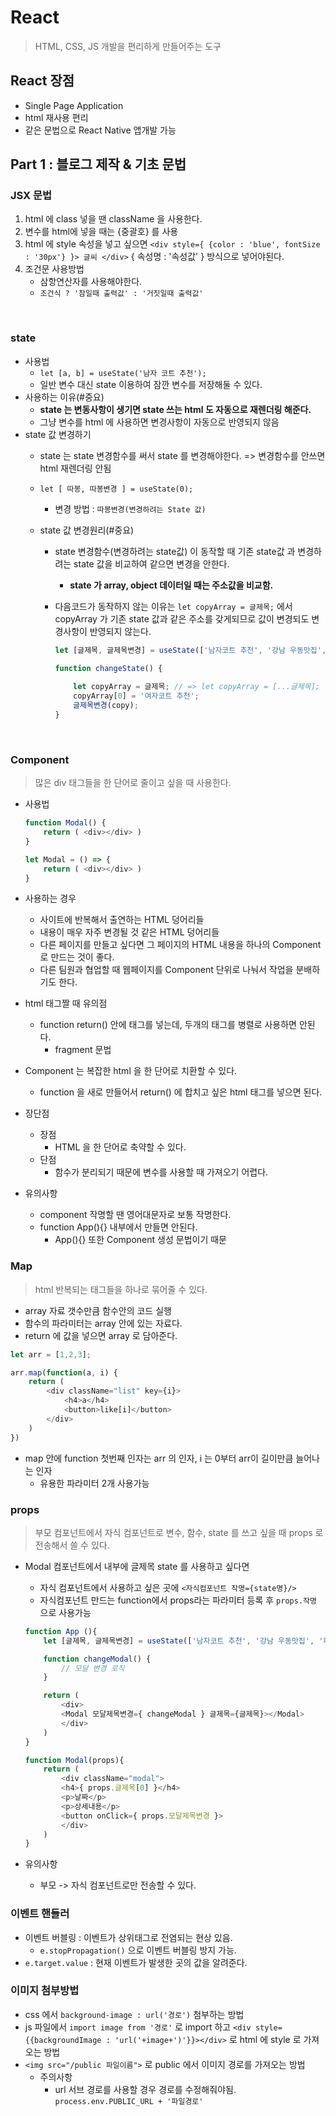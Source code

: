 # React

> HTML, CSS, JS 개발을 편리하게 만들어주는 도구

## React 장점

- Single Page Application
- html 재사용 편리
- 같은 문법으로 React Native 앱개발 가능

## Part 1 : 블로그 제작 & 기초 문법

### JSX 문법

1. html 에 class 넣을 땐 className 을 사용한다.
2. 변수를 html에 넣을 때는 {중괄호} 를 사용
3. html 에 style 속성을 넣고 싶으면 `<div style={ {color : 'blue', fontSize : '30px'} }> 글씨 </div>` { 속성명 : '속성값' } 방식으로 넣어야된다.
4. 조건문 사용방법
    - 삼항연산자를 사용해야한다.
    - `조건식 ? '참일때 출력값' : '거짓일때 출력값'`

<br>

### state
    
- 사용법
    - `let [a, b] = useState('남자 코트 추천');`
    - 일반 변수 대신 state 이용하여 잠깐 변수를 저장해둘 수 있다.
- 사용하는 이유(#중요)
    - **state 는 변동사항이 생기면 state 쓰는 html 도 자동으로 재렌더링 해준다.**
    - 그냥 변수를 html 에 사용하면 변경사항이 자동으로 반영되지 않음
- state 값 변경하기
    - state 는 state 변경함수를 써서 state 를 변경해야한다. => 변경함수를 안쓰면 html 재렌더링 안됨
    - `let [ 따봉, 따봉변경 ] = useState(0);`
        - 변경 방법 : `따봉변경(변경하려는 State 값)`

    - state 값 변경원리(#중요)
        - state 변경함수(변경하려는 state값) 이 동작할 때 기존 state값 과 변경하려는 state 값을 비교하여 같으면 변경을 안한다.
            - **state 가 array, object 데이터일 때는 주소값을 비교함.**

        - 다음코드가 동작하지 않는 이유는 `let copyArray = 글제목;` 에서 copyArray 가 기존 state 값과 같은 주소를 갖게되므로 값이 변경되도 변경사항이 반영되지 않는다.
            ```javascript
            let [글제목, 글제목변경] = useState(['남자코트 추천', '강남 우동맛집', '파이썬독학']);

            function changeState() {
                
                let copyArray = 글제목; // => let copyArray = [...글제목];
                copyArray[0] = '여자코트 추천';
                글제목변경(copy);
            }
            ```
<br>

### Component

> 많은 div 태그들을 한 단어로 줄이고 싶을 때 사용한다.

- 사용법
    ```javascript
    function Modal() {
        return ( <div></div> )
    }

    let Modal = () => {
        return ( <div></div> )
    }
    ```

- 사용하는 경우
    - 사이트에 반복해서 출연하는 HTML 덩어리들
    - 내용이 매우 자주 변경될 것 같은 HTML 덩어리들
    - 다른 페이지를 만들고 싶다면 그 페이지의 HTML 내용을 하나의 Component 로 만드는 것이 좋다.
    - 다른 팀원과 협업할 때 웹페이지를 Component 단위로 나눠서 작업을 분배하기도 한다.

- html 태그짤 때 유의점
    - function return() 안에 태그를 넣는데, 두개의 태그를 병렬로 사용하면 안된다.
        - fragment 문법

- Component 는 복잡한 html 을 한 단어로 치환할 수 있다.
    - function 을 새로 만들어서 return() 에 합치고 싶은 html 태그를 넣으면 된다.

- 장단점
    - 장점
        - HTML 을 한 단어로 축약할 수 있다.
    - 단점
        - 함수가 분리되기 때문에 변수를 사용할 때 가져오기 어렵다.

- 유의사항
    - component 작명할 땐 영어대문자로 보통 작명한다.
    - function App(){} 내부에서 만들면 안된다.
        - App(){} 또한 Component 생성 문법이기 때문

### Map

> html 반복되는 태그들을 하나로 묶어줄 수 있다.

- array 자료 갯수만큼 함수안의 코드 실행
- 함수의 파라미터는 array 안에 있는 자료다.
- return 에 값을 넣으면 array 로 담아준다.

```javascript
let arr = [1,2,3];

arr.map(function(a, i) {
    return (
        <div className="list" key={i}>
            <h4>a</h4>
            <button>like[i]</button>
        </div>
    )
})
```
- map 안에 function 첫번째 인자는 arr 의 인자, i 는 0부터 arr이 길이만큼 늘어나는 인자
    - 유용한 파라미터 2개 사용가능

### props

> 부모 컴포넌트에서 자식 컴포넌트로 변수, 함수, state 를 쓰고 싶을 때 props 로 전송해서 쓸 수 있다.

- Modal 컴포넌트에서 내부에 글제목 state 를 사용하고 싶다면
    - 자식 컴포넌트에서 사용하고 싶은 곳에 `<자식컴포넌트 작명={state명}/>`
    - 자식컴포넌트 만드는 function에서 props라는 파라미터 등록 후 `props.작명` 으로 사용가능

    ```javascript
    function App (){
        let [글제목, 글제목변경] = useState(['남자코트 추천', '강남 우동맛집', '파이썬독학']);

        function changeModal() {
            // 모달 변경 로직
        }

        return (
            <div>
            <Modal 모달제목변경={ changeModal } 글제목={글제목}></Modal>
            </div>
        )
    }

    function Modal(props){
        return (
            <div className="modal">
            <h4>{ props.글제목[0] }</h4>
            <p>날짜</p>
            <p>상세내용</p>
            <button onClick={ props.모달제목변경 }>
            </div>
        )
    }
    ```
- 유의사항
    - 부모 -> 자식 컴포넌트로만 전송할 수 있다.

### 이벤트 핸들러

- 이벤트 버블링 : 이벤트가 상위태그로 전염되는 현상 있음.
    - `e.stopPropagation()` 으로 이벤트 버블링 방지 가능.
- `e.target.value` : 현재 이벤트가 발생한 곳의 값을 알려준다.


### 이미지 첨부방법

- css 에서 `background-image : url('경로')` 첨부하는 방법
- js 파일에서 `import image from '경로'` 로 import 하고 `<div style={{backgroundImage : 'url('+image+')'}}></div>` 로 html 에 style 로 가져오는 방법
- `<img src="/public 파일이름">` 로 public 에서 이미지 경로를 가져오는 방법
    - 주의사항
        - url 서브 경로를 사용할 경우 경로를 수정해줘야됨. `process.env.PUBLIC_URL + '파일경로'`